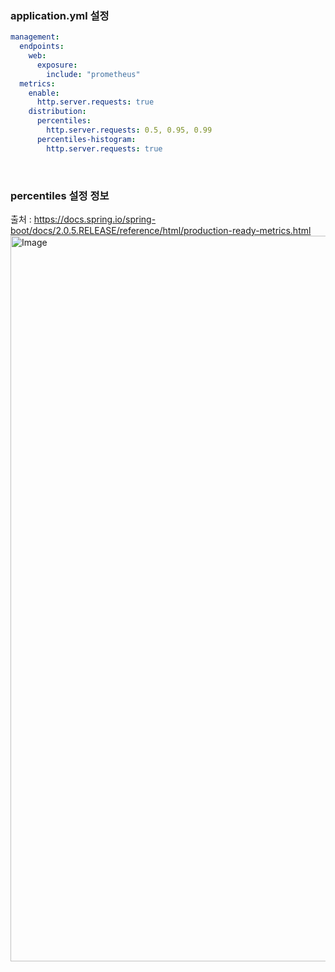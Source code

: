 ### application.yml 설정
```yaml
management:
  endpoints:
    web:
      exposure:
        include: "prometheus"
  metrics:
    enable:
      http.server.requests: true
    distribution:
      percentiles:
        http.server.requests: 0.5, 0.95, 0.99
      percentiles-histogram:
        http.server.requests: true
```

<br>

### percentiles 설정 정보
출처 : https://docs.spring.io/spring-boot/docs/2.0.5.RELEASE/reference/html/production-ready-metrics.html
<img width="1161" alt="Image" src="https://github.com/user-attachments/assets/6ae6d6c6-97ec-4a60-8fc9-cea460950a23" />